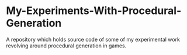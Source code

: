 # My-Experiments-With-Procedural-Generation
A repository which holds source code of some of my experimental work revolving around procedural generation in games.

